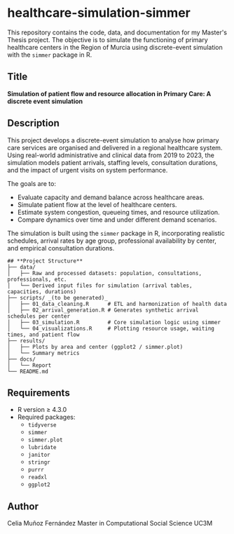 # **healthcare-simulation-simmer**
This repository contains the code, data, and documentation for my Master's Thesis project. The objective is to simulate the functioning of primary healthcare centers in the Region of Murcia using discrete-event simulation with the `simmer` package in R.

## **Title**
**Simulation of patient flow and resource allocation in Primary Care: A discrete event simulation**

## **Description**
This project develops a discrete-event simulation to analyse how primary care services are organised and delivered in a regional healthcare system. Using real-world administrative and clinical data from 2019 to 2023, the simulation models patient arrivals, staffing levels, consultation durations, and the impact of urgent visits on system performance.

The goals are to:
- Evaluate capacity and demand balance across healthcare areas.
- Simulate patient flow at the level of healthcare centers.
- Estimate system congestion, queueing times, and resource utilization.
- Compare dynamics over time and under different demand scenarios.

The simulation is built using the `simmer` package in R, incorporating realistic schedules, arrival rates by age group, professional availability by center, and empirical consultation durations.

```{r}
## **Project Structure**
├── data/
│   ├── Raw and processed datasets: population, consultations, professionals, etc.
│   └── Derived input files for simulation (arrival tables, capacities, durations)
├── scripts/ _(to be generated)_
│   ├── 01_data_cleaning.R      # ETL and harmonization of health data
│   ├── 02_arrival_generation.R # Generates synthetic arrival schedules per center
│   ├── 03_simulation.R         # Core simulation logic using simmer
│   └── 04_visualizations.R     # Plotting resource usage, waiting times, and patient flow
├── results/
│   ├── Plots by area and center (ggplot2 / simmer.plot)
│   └── Summary metrics
├── docs/
│   └── Report
└── README.md

```


## **Requirements**
- R version ≥ 4.3.0
- Required packages:
  - `tidyverse`
  - `simmer`
  - `simmer.plot`
  - `lubridate`
  - `janitor`
  - `stringr`
  - `purrr`
  - `readxl`
  - `ggplot2`

## **Author**
Celia Muñoz Fernández
Master in Computational Social Science
UC3M
